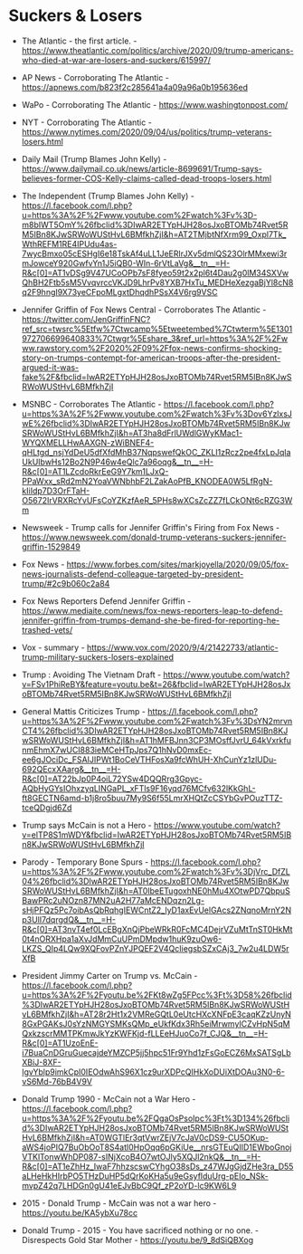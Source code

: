 # Suckers & Losers

* The Atlantic - the first article. - https://www.theatlantic.com/politics/archive/2020/09/trump-americans-who-died-at-war-are-losers-and-suckers/615997/

* AP News - Corroborating The Atlantic - 
https://apnews.com/b823f2c285641a4a09a96a0b195636ed

* WaPo - Corroborating The Atlantic - https://www.washingtonpost.com/

* NYT - Corroborating  The Atlantic - https://www.nytimes.com/2020/09/04/us/politics/trump-veterans-losers.html

* Daily Mail (Trump Blames John Kelly) - 
https://www.dailymail.co.uk/news/article-8699691/Trump-says-believes-former-COS-Kelly-claims-called-dead-troops-losers.html

* The Independent (Trump Blames John Kelly) - https://l.facebook.com/l.php?u=https%3A%2F%2Fwww.youtube.com%2Fwatch%3Fv%3D-m8bIWT5OmY%26fbclid%3DIwAR2ETYpHJH28osJxoBTOMb74Rvet5RM5IBn8KJwSRWoWUStHvL6BMfkhZjI&h=AT2TMjbtNfXrm99_Oxpl7Tk_WthREFM1RE4IPUdu4as-7wycBmxo05cESHgI6e18TskAf4uLL1JeERlrJXv5dmlQS23OlrMMxewi3rmJowceY920GwfvYn1J5iQB0-WIn-6rVtLaVg&__tn__=H-R&c[0]=AT1vDSg9V47UCoOPb7sF8fyeo59t2x2pl6t4Dau2g0lM34SXVwQhBH2Ftb5sM5VvqvrccVKJD9LhrPv8YXB7HxTu_MEDHeXezgaBjYl8cN8q2F9hngI9X73yeCFpoMLgxtDhqdhPSsX4V6rg9VSC

* Jennifer Griffin of Fox News Central - Corroborates The Atlantic - https://twitter.com/JenGriffinFNC?ref_src=twsrc%5Etfw%7Ctwcamp%5Etweetembed%7Ctwterm%5E1301972706699640833%7Ctwgr%5Eshare_3&ref_url=https%3A%2F%2Fwww.rawstory.com%2F2020%2F09%2Ffox-news-confirms-shocking-story-on-trumps-contempt-for-american-troops-after-the-president-argued-it-was-fake%2F&fbclid=IwAR2ETYpHJH28osJxoBTOMb74Rvet5RM5IBn8KJwSRWoWUStHvL6BMfkhZjI

* MSNBC - Corroborates The Atlantic - https://l.facebook.com/l.php?u=https%3A%2F%2Fwww.youtube.com%2Fwatch%3Fv%3Dov6YzlxsJwE%26fbclid%3DIwAR2ETYpHJH28osJxoBTOMb74Rvet5RM5IBn8KJwSRWoWUStHvL6BMfkhZjI&h=AT3ha8dFrlUWdlGWyKMac1-WYQXMELLHwAAXGN-zWiBNEF4-qHLtgd_nsjYdDeU5dfXfdMhB37NqpswefQkOC_ZKLI1zRcz2pe4fxLpJqlaUkUIbwHs12Bo2N9P46w4eQlc7a96oqg&__tn__=H-R&c[0]=AT1LZcdoRkrEeG9Y7km1LJxQ-PPaWxx_sRd2mN2YoaVWNbhbF2LZakAoPfB_KNODEA0W5LfRgN-kIiIdp7D3OrFTaH-O5672IrVRXRcYvUFsCoYZKzfAeR_5PHs8wXCsZcZZ7fLCkONt6cRZG3Wm

* Newsweek - Trump calls for Jennifer Griffin's Firing from Fox News - https://www.newsweek.com/donald-trump-veterans-suckers-jennifer-griffin-1529849

* Fox News - https://www.forbes.com/sites/markjoyella/2020/09/05/fox-news-journalists-defend-colleague-targeted-by-president-trump/#2c9b060c2a84

* Fox News Reporters Defend Jennifer Griffin - https://www.mediaite.com/news/fox-news-reporters-leap-to-defend-jennifer-griffin-from-trumps-demand-she-be-fired-for-reporting-he-trashed-vets/

* Vox - summary - https://www.vox.com/2020/9/4/21422733/atlantic-trump-military-suckers-losers-explained

* Trump : Avoiding The Vietnam Draft - https://www.youtube.com/watch?v=FSv1PhiReBY&feature=youtu.be&t=26&fbclid=IwAR2ETYpHJH28osJxoBTOMb74Rvet5RM5IBn8KJwSRWoWUStHvL6BMfkhZjI

* General Mattis Criticizes Trump - https://l.facebook.com/l.php?u=https%3A%2F%2Fwww.youtube.com%2Fwatch%3Fv%3DsYN2mrvnCT4%26fbclid%3DIwAR2ETYpHJH28osJxoBTOMb74Rvet5RM5IBn8KJwSRWoWUStHvL6BMfkhZjI&h=AT1hMFBJnn3CP3MOsffJvrU_64kVxrkfunmEhmX7wUCI883ieMCeHTpJps7Q1hNvD0mxEc-ee6gJOciDc_FSAIJIPWt1BoCeVTHFosXa9fcWhUH-XhCunYz1zlUDu-692QEcxXAarg&__tn__=H-R&c[0]=AT22bJp0P4oiL72YSw4DQQRrg3Gpyc-AQbHyGYsIOhxzyqLINGaPL_xFTls9F16yqd76MCfv632lKkGhL-ft8GECTN6amd-b1j8ro5buu7My9S6f55LmrXHQtZcCSYbGvPOuzTTZ-tceQDgjd6Zd

* Trump says McCain is not a Hero - https://www.youtube.com/watch?v=elTP8S1mWDY&fbclid=IwAR2ETYpHJH28osJxoBTOMb74Rvet5RM5IBn8KJwSRWoWUStHvL6BMfkhZjI

- Parody - Temporary Bone Spurs - https://l.facebook.com/l.php?u=https%3A%2F%2Fwww.youtube.com%2Fwatch%3Fv%3DjVrc_DfZL04%26fbclid%3DIwAR2ETYpHJH28osJxoBTOMb74Rvet5RM5IBn8KJwSRWoWUStHvL6BMfkhZjI&h=AT0IbeETugoxhNE0hMu4XOtwPD7QbpuSBawPRc2uNOzn87MN2uA2H77aMcENDqzn2Lg-sHjPFQz5Pc7oibAsQbRqhgIEWCntZ2_lyD1axEvUelGAcs2ZNqnoMrnY2Np3UlI7dqrgdQ&__tn__=H-R&c[0]=AT3nvT4ef0LcEBgXnQjPbeWRkR0FcMC4DejrVZuMtTnST0HkMt0t4nORXHpa1aXvJdMmCuUPmDMpdw1huK9zuOw6-LKZS_QIp4LQw9XQFovPZnYJPQEF2V4QcIiegsbSZxCAj3_7w2u4LDW5rXfB

* President Jimmy Carter on Trump vs. McCain - https://l.facebook.com/l.php?u=https%3A%2F%2Fyoutu.be%2FKt8wZg5FPcc%3Ft%3D58%26fbclid%3DIwAR2ETYpHJH28osJxoBTOMb74Rvet5RM5IBn8KJwSRWoWUStHvL6BMfkhZjI&h=AT28r2Ht1x2VMReGQtL0eUtcHXcXNFpE3caqKZzUnyN8GxPGAKsJ0sYzNMGYSMKsQMp_eUkfKdx3Rh5eiMrwmyICZvHpN5qMQxkzscrMMTPKmwJkYzKWFKjd-fLLEeHJuoCo7f_CJQ&__tn__=H-R&c[0]=AT1UzoEnE-i7BuaCnDGruGuecajdeYMZCP5jj5hpc51Fr9Yhd1zFsGoECZ6MxSATSgLbXBiJ-8XF-lgvYblp9imkCpI0IEOdwAhS96X1cz9urXDPcQIHkXoDUiXtDOAu3N0-6-vS6Md-76bB4V9V

* Donald Trump 1990 - McCain not a War Hero - https://l.facebook.com/l.php?u=https%3A%2F%2Fyoutu.be%2FQgaOsPsoIpc%3Ft%3D134%26fbclid%3DIwAR2ETYpHJH28osJxoBTOMb74Rvet5RM5IBn8KJwSRWoWUStHvL6BMfkhZjI&h=AT0WGTlEr3qtVwrZEjV7cJaV0cDS9-CU5OKup-aWS4joPIQ7BuObOoT8S4atl0HpOqq6pGKiUe__nrsGTEuQIID1EWboGnojVTKlTonwWhDP087-sINjXcoB4O7wtOJly5XQJl2nkQ&__tn__=H-R&c[0]=AT1eZhHz_IwaF7hhzscswCYhgO38sDs_z47WJgGjdZHe3ra_D55aLHeHkHIrbPO5THzDuHP5dQrKoKHa5u9eGsyflduUrg-pEIo_NSk-mvpZ42q7LHDGn0gU41eEJvBbC9Qf_zP2oYD-lc9KW6L9

* 2015 - Donald Trump - McCain was not a war hero - https://youtu.be/KA5ybXu78cc

* Donald Trump - 2015 - You have sacrificed nothing or no one. - Disrespects Gold Star Mother - https://youtu.be/9_8dSiQBXog


<!--stackedit_data:
eyJoaXN0b3J5IjpbLTExMzI4MTk1NTYsLTE3MzQ1MTk3MDksNT
YwNzA0MjgwLDEzMjQ3ODEzNTZdfQ==
-->